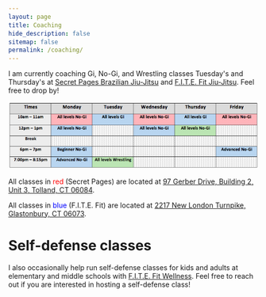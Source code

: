 ```yaml
---
layout: page
title: Coaching
hide_description: false
sitemap: false
permalink: /coaching/
---
```


I am currently coaching Gi, No-Gi, and Wrestling classes Tuesday's and Thursday's at [Secret Pages Brazilian Jiu-Jitsu](http://secretpagesbjj.com/) and [F.I.T.E. Fit Jiu-Jitsu](https://www.joinfitefit.com/schedule). Feel free to drop by!

![Schedule](/assets/img/DavidSchedule.png)


<!--
| Times           | Monday        | Tuesday    |  Wednesday  | Thursday    |  Friday      |
| :----:          |    :----:     | :----:     |     :---:   |  :----:     |  :----:      |
| ----            |               |            |             |             |              |
| 10am - 11:30am  | <span style="color:red">No-Gi</span> | <span style="color:blue">All levels BJJ</span>  | <span style="color:red">No-Gi</span>    |  <span style="color:blue">All levels BJJ</span>    | <span style="color:red">No-Gi</span>   |
| 12pm - 1:30pm   | <span style="color:blue">All levels BJJ</span>  |            |             | <span style="color:green">No-Gi</span>    |              |
| Break           |               |            |             |             |              |
| 6pm - 7pm       | <span style="color:blue">Beg. BJJ</span>  |            |             |             | <span style="color:blue">Adv. BJJ</span> |
| 7:15pm - 8:15pm | <span style="color:blue">Adv. BJJ</span>  |            |             |             |              |
-->


All classes in <span style="color:red">red</span> (Secret Pages) are located at [97 Gerber Drive, Building 2, Unit 3, Tolland, CT 06084](https://www.google.com/maps/place/97+Gerber+Dr+2+3,+Tolland,+CT+06084/@41.8585068,-72.4182142,17z/data=!3m1!4b1!4m5!3m4!1s0x89e6f4256dab1e75:0x979de6ecd0bf8c75!8m2!3d41.8585028!4d-72.4160202). 

All classes in <span style="color:blue">blue</span> (F.I.T.E. Fit) are located at [2217 New London Turnpike, Glastonbury, CT 06073](https://www.google.com/maps/place/2217+New+London+Turnpike,+South+Glastonbury,+CT+06073/@41.6797233,-72.5493192,17z/data=!3m1!4b1!4m5!3m4!1s0x89e6502178a29017:0x73004f27be4aa179!8m2!3d41.6797193!4d-72.5471252).

<!-- All classes in <span style="color:blue">blue</span> (Teles Athletics) are located at [256 Oakwood Drive, Glastonbury, CT 06033](https://www.google.com/maps/place/256+Oakwood+Dr,+Glastonbury,+CT+06033/@41.7108871,-72.5797422,17z/data=!3m1!4b1!4m5!3m4!1s0x89e651afa4e0da6f:0x83ee31a67a05010f!8m2!3d41.7108831!4d-72.5775482). -->

<!--
![Pans](/assets/img/Pans.jpg)

{:.image-caption}
*(Left to right: Rodrigo Gabriel Silva Mariani, Jozef Chen, David Ian Monserrate, Rafael Leite Borges.)*
-->

# Self-defense classes
I also occasionally help run self-defense classes for kids and adults at elementary and middle schools with [F.I.T.E. Fit Wellness](https://www.joinfitefit.com/about). Feel free to reach out if you are interested in hosting a self-defense class!




